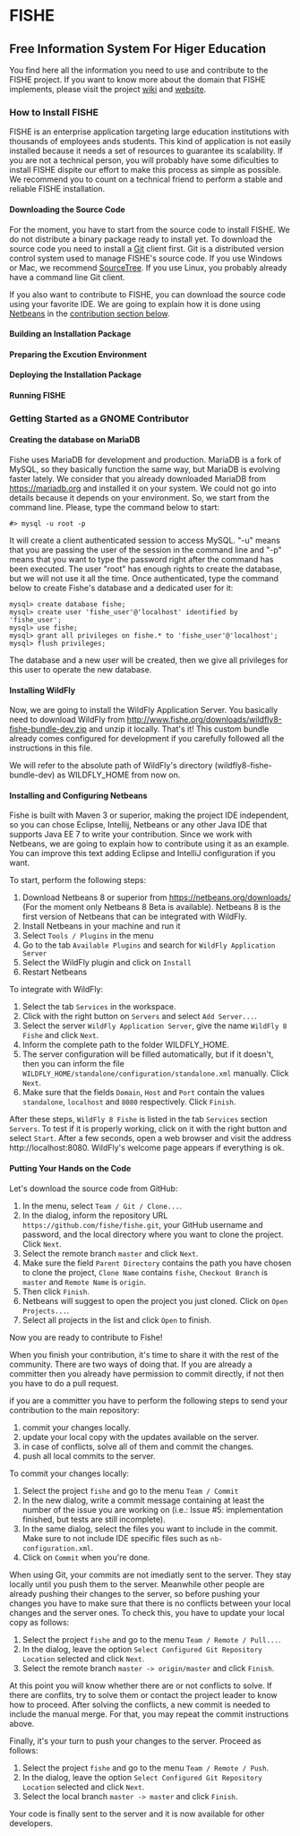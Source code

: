 # FISHE 
## Free Information System For Higer Education

You find here all the information you need to use and contribute to the FISHE project. If you want to know more about the domain that FISHE implements, please visit the project [wiki](https://github.com/fishe/fishe/wiki) and [website](http://www.fishe.org).

### How to Install FISHE

FISHE is an enterprise application targeting large education institutions with thousands of employees ands students. This kind of application is not easily installed because it needs a set of resources to guarantee its scalability. If you are not a technical person, you will probably have some dificulties to install FISHE dispite our effort to make this process as simple as possible. We recommend you to count on a technical friend to perform a stable and reliable FISHE installation.

#### Downloading the Source Code

For the moment, you have to start from the source code to install FISHE. We do not distribute a binary package ready to install yet. To download the source code you need to install a [Git](http://git-scm.com/) client first. Git is a distributed version control system used to manage FISHE's source code. If you use Windows or Mac, we recommend [SourceTree](http://www.sourcetreeapp.com). If you use Linux, you probably already have a command line Git client.

If you also want to contribute to FISHE, you can download the source code using your favorite IDE. We are going to explain how it is done using [Netbeans](http://www.netbeans.org) in the [contribution section below](https://github.com/fishe/fishe/edit/master/README.md#how-to-contribute-to-the-project).

#### Building an Installation Package

#### Preparing the Excution Environment

#### Deploying the Installation Package

#### Running FISHE

### Getting Started as a GNOME Contributor

#### Creating the database on MariaDB

Fishe uses MariaDB for development and production. MariaDB is a fork of MySQL, so they basically function the same way, but MariaDB is evolving faster lately. We consider that you already downloaded MariaDB from https://mariadb.org and installed it on your system. We could not go into details because it depends on your environment. So, we start from the command line. Please, type the command below to start:

    #> mysql -u root -p

It will create a client authenticated session to access MySQL. "-u" means that you are passing the user of the session in the command line and "-p" means that you want to type the password right after the command has been executed. The user "root" has enough rights to create the database, but we will not use it all the time. Once authenticated, type the command below to create Fishe's database and a dedicated user for it:

    mysql> create database fishe;
    mysql> create user 'fishe_user'@'localhost' identified by 'fishe_user';
    mysql> use fishe;
    mysql> grant all privileges on fishe.* to 'fishe_user'@'localhost';
    mysql> flush privileges;

The database and a new user will be created, then we give all privileges for this user to operate the new database.

#### Installing WildFly

Now, we are going to install the WildFly Application Server. You basically need to download WildFly from http://www.fishe.org/downloads/wildfly8-fishe-bundle-dev.zip and unzip it locally. That's it! This custom bundle already comes configured for development if you carefully followed all the instructions in this file.

We will refer to the absolute path of WildFly's directory (wildfly8-fishe-bundle-dev) as WILDFLY_HOME from now on.

#### Installing and Configuring Netbeans

Fishe is built with Maven 3 or superior, making the project IDE independent, so you can chose Eclipse, Intellij, Netbeans or any other Java IDE that supports Java EE 7 to write your contribution. Since we work with Netbeans, we are going to explain how to contribute using it as an example. You can improve this text adding Eclipse and IntelliJ configuration if you want.

To start, perform the following steps:

1. Download Netbeans 8 or superior from https://netbeans.org/downloads/ (For the moment only Netbeans 8 Beta is available). Netbeans 8 is the first version of Netbeans that can be integrated with WildFly.
2. Install Netbeans in your machine and run it
3. Select `Tools / Plugins` in the menu
4. Go to the tab `Available Plugins` and search for `WildFly Application Server`
5. Select the WildFly plugin and click on `Install`
6. Restart Netbeans

To integrate with WildFly:

1. Select the tab `Services` in the workspace.
2. Click with the right button on `Servers` and select `Add Server...`.
3. Select the server `WildFly Application Server`, give the name `WildFly 8 Fishe` and click `Next`.
4. Inform the complete path to the folder WILDFLY_HOME.
5. The server configuration will be filled automatically, but if it doesn't, then you can inform the file `WILDFLY_HOME/standalone/configuration/standalone.xml` manually. Click `Next`.
6. Make sure that the fields `Domain`, `Host` and `Port` contain the values `standalone`, `localhost` and `8080` respectively. Click `Finish`.

After these steps, `WildFly 8 Fishe` is listed in the tab `Services` section `Servers`. To test if it is properly working, click on it with the right button and select `Start`. After a few seconds, open a web browser and visit the address http://localhost:8080. WildFly's welcome page appears if everything is ok.

#### Putting Your Hands on the Code

Let's download the source code from GitHub:

1. In the menu, select `Team / Git / Clone...`.
2. In the dialog, inform the repository URL `https://github.com/fishe/fishe.git`, your GitHub username and password, and the local directory where you want to clone the project. Click `Next`.
3. Select the remote branch `master` and click `Next`.
4. Make sure the field `Parent Directory` contains the path you have chosen to clone the project, `Clone Name` contains `fishe`, `Checkout Branch` is `master` and `Remote Name` is `origin`.
5. Then click `Finish`.
6. Netbeans will suggest to open the project you just cloned. Click on `Open Projects...`.
7. Select all projects in the list and click `Open` to finish.

Now you are ready to contribute to Fishe!

When you finish your contribution, it's time to share it with the rest of the community. There are two ways of doing that. If you are already a committer then you already have permission to commit directly, if not then you have to do a pull request.

if you are a committer you have to perform the following steps to send your contribution to the main repository:

1. commit your changes locally.
2. update your local copy with the updates available on the server.
3. in case of conflicts, solve all of them and commit the changes.
4. push all local commits to the server.

To commit your changes locally:

1. Select the project `fishe` and go to the menu `Team / Commit`
2. In the new dialog, write a commit message containing at least the number of the issue you are working on (i.e.: Issue #5: implementation finished, but tests are still incomplete).
3. In the same dialog, select the files you want to include in the commit. Make sure to not include IDE specific files such as `nb-configuration.xml`.
4. Click on `Commit` when you're done.

When using Git, your commits are not imediatly sent to the server. They stay locally until you push them to the server. Meanwhile other people are already pushing their changes to the server, so before pushing your changes you have to make sure that there is no conflicts between your local changes and the server ones. To check this, you have to update your local copy as follows:

1. Select the project `fishe` and go to the menu `Team / Remote / Pull...`.
2. In the dialog, leave the option `Select Configured Git Repository Location` selected and click `Next`.
3. Select the remote branch `master -> origin/master` and click `Finish`.

At this point you will know whether there are or not conflicts to solve. If there are conflits, try to solve them or contact the project leader to know how to proceed. After solving the conflicts, a new commit is needed to include the manual merge. For that, you may repeat the commit instructions above.

Finally, it's your turn to push your changes to the server. Proceed as follows:

1. Select the project `fishe` and go to the menu `Team / Remote / Push`.
2. In the dialog, leave the option `Select Configured Git Repository Location` selected and click `Next`.
3. Select the local branch `master -> master` and click `Finish`.

Your code is finally sent to the server and it is now available for other developers.
